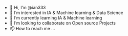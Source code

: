 - 👋 Hi, I’m @ian333
- 👀 I’m interested in IA & Machine learning & Data Science 
- 🌱 I’m currently learning IA & Machine learning
- 💞️ I’m looking to collaborate on Open source Projects 
- 📫 How to reach me ...

<!---
ian333/ian333 is a ✨ special ✨ repository because its `README.md` (this file) appears on your GitHub profile.
You can click the Preview link to take a look at your changes.
--->
